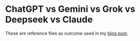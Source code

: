 # ChatGPT vs Gemini vs Grok vs Deepseek vs Claude

These are reference files as outcome used in my [blog post](https://mecanik.dev/en/posts/chatgpt-vs-gemini-vs-grok-vs-deepseek-vs-claude/).
